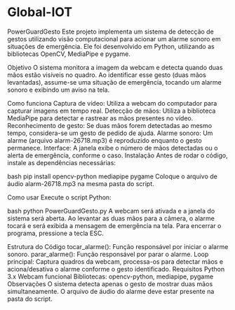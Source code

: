 # Global-IOT

PowerGuardGesto
Este projeto implementa um sistema de detecção de gestos utilizando visão computacional para acionar um alarme sonoro em situações de emergência. Ele foi desenvolvido em Python, utilizando as bibliotecas OpenCV, MediaPipe e pygame.

Objetivo
O sistema monitora a imagem da webcam e detecta quando duas mãos estão visíveis no quadro. Ao identificar esse gesto (duas mãos levantadas), assume-se uma situação de emergência, tocando um alarme sonoro e exibindo um aviso na tela.

Como funciona
Captura de vídeo: Utiliza a webcam do computador para capturar imagens em tempo real.
Detecção de mãos: Utiliza a biblioteca MediaPipe para detectar e rastrear as mãos presentes no vídeo.
Reconhecimento de gesto: Se duas mãos forem detectadas ao mesmo tempo, considera-se um gesto de pedido de ajuda.
Alarme sonoro: Um alarme (arquivo alarm-26718.mp3) é reproduzido enquanto o gesto permanece.
Interface: A janela exibe o número de mãos detectadas ou o alerta de emergência, conforme o caso.
Instalação
Antes de rodar o código, instale as dependências necessárias:

bash
pip install opencv-python mediapipe pygame
Coloque o arquivo de áudio alarm-26718.mp3 na mesma pasta do script.

Como usar
Execute o script Python:

bash
python PowerGuardGesto.py
A webcam será ativada e a janela do sistema será aberta. Ao levantar as duas mãos para a câmera, o alarme tocará e será exibida a mensagem de emergência na tela. Para encerrar o programa, pressione a tecla ESC.

Estrutura do Código
tocar_alarme(): Função responsável por iniciar o alarme sonoro.
parar_alarme(): Função responsável por parar o alarme.
Loop principal: Captura quadros da webcam, processa-os para detectar mãos e aciona/desativa o alarme conforme o gesto identificado.
Requisitos
Python 3.x
Webcam funcional
Bibliotecas: opencv-python, mediapipe, pygame
Observações
O sistema detecta apenas o gesto de mostrar duas mãos simultaneamente.
O arquivo de áudio do alarme deve estar presente na pasta do script.
